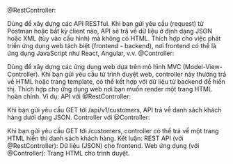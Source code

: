 @RestController:

Dùng để xây dựng các API RESTful.
Khi bạn gửi yêu cầu (request) từ Postman hoặc bất kỳ client nào, API sẽ trả về dữ liệu ở định dạng JSON hoặc XML (tùy vào cấu hình) mà không có HTML.
Thích hợp cho việc phát triển ứng dụng web tách biệt (frontend - backend), nơi frontend có thể là ứng dụng JavaScript như React, Angular, v.v.
@Controller:

Dùng để xây dựng các ứng dụng web dựa trên mô hình MVC (Model-View-Controller).
Khi bạn gửi yêu cầu từ trình duyệt web, controller này thường trả về HTML hoặc trang template, có thể kết hợp với dữ liệu từ backend để hiển thị.
Thích hợp cho ứng dụng web nơi bạn muốn render một trang HTML hoàn chỉnh.
Ví dụ:
API với @RestController:

Khi bạn gửi yêu cầu GET tới /api/v1/customers, API trả về danh sách khách hàng dưới dạng JSON.
Controller với @Controller:

Khi bạn gửi yêu cầu GET tới /customers, controller có thể trả về một trang HTML hiển thị danh sách khách hàng.
Kết luận:
REST API (với @RestController): Dữ liệu (JSON) cho frontend.
Web ứng dụng (với @Controller): Trang HTML cho trình duyệt.